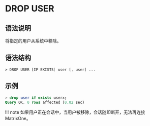 # **DROP USER**

## **语法说明**

将指定的用户从系统中移除。

## **语法结构**

```
> DROP USER [IF EXISTS] user [, user] ...
```

## **示例**

```sql
> drop user if exists userx;
Query OK, 0 rows affected (0.02 sec)
```

!!! note
    如果用户正在会话中，当用户被移除，会话随即断开，无法再连接 MatrixOne。
